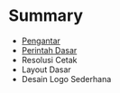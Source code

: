# Summary

* [Pengantar](README.md)
* [Perintah Dasar](chapter1.md)
* Resolusi Cetak
* Layout Dasar
* Desain Logo Sederhana

